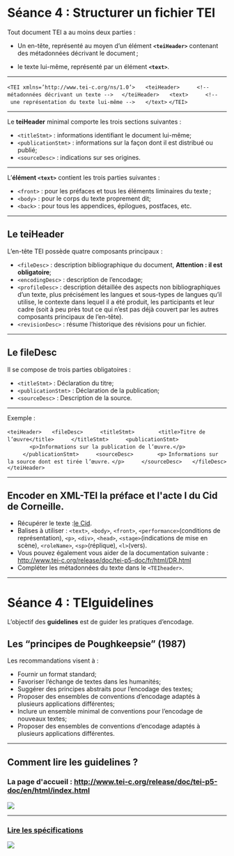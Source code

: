# Séance 4 : Structurer un fichier TEI


Tout document TEI a au moins deux parties : 

* Un en-tête, représenté au moyen d’un élément **`<teiHeader>`** contenant des métadonnées décrivant le document ;

* le texte lui-même, représenté par un élément **`<text>`**.

---

`<TEI xmlns=’http://www.tei-c.org/​ns/​1.0’>`
     `<teiHeader>`
         `<!-- métadonnées décrivant un texte -->`
    `</teiHeader>`
     `<text>`
         `<!-- une représentation du texte lui-même -->`
     `</text>`
`</TEI>`<br/>

---

Le **teiHeader** minimal comporte les trois sections suivantes :

   * `<titleStmt>` : informations identifiant le document lui-même;
   * `<publicationStmt>` : informations sur la façon dont il est distribué ou publié;
   * `<sourceDesc>` : indications sur ses origines.

---

L’**élément `<text>`** contient les trois parties suivantes :

   * `<front>` : pour les préfaces et tous les éléments liminaires du texte ; 
   * `<body>` : pour le corps du texte proprement dit;
   * `<back>` : pour tous les appendices, épilogues, postfaces, etc.
---

## Le teiHeader

L’en-tête TEI possède quatre composants principaux :

* `<fileDesc>` : description bibliographique du document, **Attention : il est obligatoire**;
* `<encodingDesc>` : description de l’encodage;
* `<profileDesc>` : description détaillée des aspects non bibliographiques d’un texte, plus précisément les langues et sous-types de langues qu’il utilise, le contexte dans lequel il a été produit, les participants et leur cadre (soit à peu près tout ce qui n’est pas déjà couvert par les autres composants principaux de l’en-tête).
* `<revisionDesc>` : résume l’historique des révisions pour un fichier.

---

## Le fileDesc

Il se compose de trois parties obligatoires :

* `<titleStmt>` : Déclaration du titre;
* `<publicationStmt>` :  Déclaration de la publication;
* `<sourceDesc>` : Description de la source.

---
Exemple :

`<teiHeader>`
     `<fileDesc>`
         `<titleStmt>`
             `<title>Titre de l’œuvre</title>`
         `</titleStmt>`
         `<publicationStmt>`
             `<p>Informations sur la publication de l’œuvre.</p>`
         `</publicationStmt>`
         `<sourceDesc>`
             `<p>`
             `Informations sur la source dont est tirée l’œuvre.`
             `</p>`
         `</sourceDesc>`
     `</fileDesc>`
`</teiHeader>`

---

## Encoder en XML-TEI la préface et l'acte I du Cid de Corneille.

* Récupérer le texte :[le Cid](./leCid.txt).
* Balises à utiliser : `<text>`, `<body>`, `<front>`, `<performance>`(conditions de représentation), `<p>`, `<div>`, `<head>`, `<stage>`(indications de mise en scène), `<roleName>`, `<sp>`(réplique), `<l>`(vers).
* Vous pouvez également vous aider de la documentation suivante : <http://www.tei-c.org/release/doc/tei-p5-doc/fr/html/DR.html>
* Compléter les métadonnées du texte dans le `<TEIheader>`.
---

# Séance 4 : TEIguidelines

L’objectif des **guidelines** est de guider les pratiques d’encodage.

## Les “principes de Poughkeepsie” (1987)

Les recommandations visent à :

  * Fournir un format standard;  
  * Favoriser l’échange de textes dans les humanités;
  * Suggérer des principes abstraits pour l’encodage des textes;
  * Proposer des ensembles de conventions d’encodage adaptés à plusieurs applications différentes;
  * Inclure un ensemble minimal de conventions pour l’encodage de nouveaux textes;
  * Proposer des ensembles de conventions d’encodage adaptés à plusieurs applications différentes.
   
---

## Comment lire les **guidelines** ?

### La page d'accueil : <http://www.tei-c.org/release/doc/tei-p5-doc/en/html/index.html>

![](./img/guidelines_accueil.png)

---

### [Lire les spécifications](./img/guidelines_msIdentifier.png)

![](./img/guidelines_msIdentifier.png)